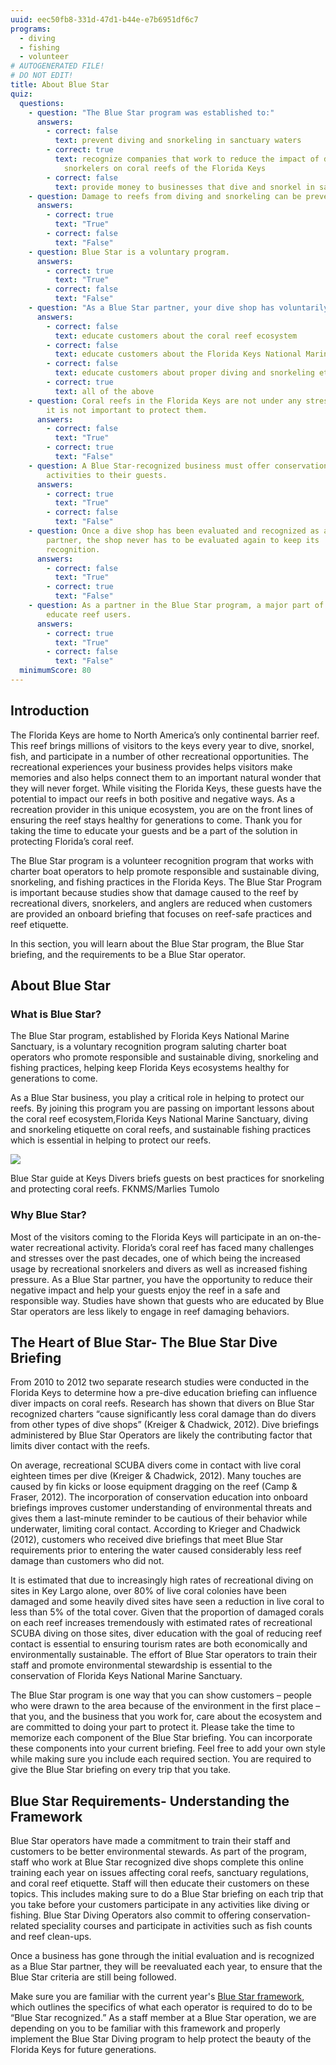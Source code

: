 ```yaml
---
uuid: eec50fb8-331d-47d1-b44e-e7b6951df6c7
programs:
  - diving
  - fishing
  - volunteer
# AUTOGENERATED FILE!
# DO NOT EDIT!
title: About Blue Star
quiz:
  questions:
    - question: "The Blue Star program was established to:"
      answers:
        - correct: false
          text: prevent diving and snorkeling in sanctuary waters
        - correct: true
          text: recognize companies that work to reduce the impact of divers and
            snorkelers on coral reefs of the Florida Keys
        - correct: false
          text: provide money to businesses that dive and snorkel in sanctuary waters
    - question: Damage to reefs from diving and snorkeling can be prevented.
      answers:
        - correct: true
          text: "True"
        - correct: false
          text: "False"
    - question: Blue Star is a voluntary program.
      answers:
        - correct: true
          text: "True"
        - correct: false
          text: "False"
    - question: "As a Blue Star partner, your dive shop has voluntarily agreed to:"
      answers:
        - correct: false
          text: educate customers about the coral reef ecosystem
        - correct: false
          text: educate customers about the Florida Keys National Marine Sanctuary
        - correct: false
          text: educate customers about proper diving and snorkeling etiquette
        - correct: true
          text: all of the above
    - question: Coral reefs in the Florida Keys are not under any stress and therefore
        it is not important to protect them.
      answers:
        - correct: false
          text: "True"
        - correct: true
          text: "False"
    - question: A Blue Star-recognized business must offer conservation-related
        activities to their guests.
      answers:
        - correct: true
          text: "True"
        - correct: false
          text: "False"
    - question: Once a dive shop has been evaluated and recognized as a Blue Star
        partner, the shop never has to be evaluated again to keep its
        recognition.
      answers:
        - correct: false
          text: "True"
        - correct: true
          text: "False"
    - question: As a partner in the Blue Star program, a major part of your role is to
        educate reef users.
      answers:
        - correct: true
          text: "True"
        - correct: false
          text: "False"
  minimumScore: 80
---
```

## Introduction

The Florida Keys are home to North America’s only continental barrier reef. This reef brings millions of visitors to the keys every year to dive, snorkel, fish, and participate in a number of other recreational opportunities. The recreational experiences your business provides helps visitors make memories and also helps connect them to an important natural wonder that they will never forget. While visiting the Florida Keys, these guests have the potential to impact our reefs in both positive and negative ways. As a recreation provider in this unique ecosystem, you are on the front lines of ensuring the reef stays healthy for generations to come. Thank you for taking the time to educate your guests and be a part of the solution in protecting Florida’s coral reef. 

The Blue Star program is a volunteer recognition program that works with charter boat operators to help promote responsible and sustainable diving, snorkeling, and fishing practices in the Florida Keys. The Blue Star Program is important because studies show that damage caused to the reef by recreational divers, snorkelers, and anglers are reduced when customers are provided an onboard briefing that focuses on reef-safe practices and reef etiquette.

In this section, you will learn about the Blue Star program, the Blue Star briefing, and the requirements to be a Blue Star operator.

## About Blue Star

### What is Blue Star?

The Blue Star program, established by Florida Keys National Marine Sanctuary, is a voluntary recognition program saluting charter boat operators who promote responsible and sustainable diving, snorkeling and fishing practices, helping keep Florida Keys ecosystems healthy for generations to come.

As a Blue Star business, you play a critical role in helping to protect our reefs. By joining this program you are passing on important lessons about the coral reef ecosystem,Florida Keys National Marine Sanctuary, diving and snorkeling etiquette on coral reefs, and sustainable fishing practices which is essential in helping to protect our reefs.

<div class="image-caption my-8 rounded-md"><div class="rounded-md overflow-hidden"><img src="https://res.cloudinary.com/duzmgsio4/image/upload/v1583011565/fknms-bluestar/dive-boat-mate-briefs-guests.jpg" /></div><p class="text-sm text-center">Blue Star guide at Keys Divers briefs guests on best practices for snorkeling and protecting coral reefs.&nbsp;<span class="font-semibold">FKNMS/Marlies Tumolo</span></p></div>

### Why Blue Star?

Most of the visitors coming to the Florida Keys will participate in an on-the-water recreational activity. Florida’s coral reef has faced many challenges and stresses over the past decades, one of which being the increased usage by recreational snorkelers and divers as well as increased fishing pressure. As a Blue Star partner, you have the opportunity to reduce their negative impact and help your guests enjoy the reef in a safe and responsible way. Studies have shown that guests who are educated by Blue Star operators are less likely to engage in reef damaging behaviors.

## The Heart of Blue Star- The Blue Star Dive Briefing

From 2010 to 2012 two separate research studies were conducted in the Florida Keys to determine how a pre-dive education briefing can influence diver impacts on coral reefs. Research has shown that divers on Blue Star recognized charters “cause significantly less coral damage than do divers from other types of dive shops” (Kreiger & Chadwick, 2012). Dive briefings administered by Blue Star Operators are likely the contributing factor that limits diver contact with the reefs. 

On average, recreational SCUBA divers come in contact with live coral eighteen times per dive (Kreiger & Chadwick, 2012). Many touches are caused by fin kicks or loose equipment dragging on the reef (Camp & Fraser, 2012). The incorporation of conservation education into onboard briefings improves customer understanding of environmental threats and gives them a last-minute reminder to be cautious of their behavior while underwater, limiting coral contact. According to Krieger and Chadwick (2012), customers who received dive briefings that meet Blue Star requirements prior to entering the water caused considerably less reef damage than customers who did not. 

It is estimated that due to increasingly high rates of recreational diving on sites in Key Largo alone, over 80% of live coral colonies have been damaged and some heavily dived sites have seen a reduction in live coral to less than 5% of the total cover. Given that the proportion of damaged corals on each reef increases tremendously with estimated rates of recreational SCUBA diving on those sites, diver education with the goal of reducing reef contact is essential to ensuring tourism rates are both economically and environmentally sustainable. The effort of Blue Star operators to train their staff and promote environmental stewardship is essential to the conservation of Florida Keys National Marine Sanctuary.

The Blue Star program is one way that you can show customers – people who were drawn to the area because of the environment in the first place – that you, and the business that you work for, care about the ecosystem and are committed to doing your part to protect it. Please take the time to memorize each component of the Blue Star briefing. You can incorporate these components into your current briefing. Feel free to add your own style while making sure you include each required section. You are required to give the Blue Star briefing on every trip that you take.

## Blue Star Requirements- Understanding the Framework

Blue Star operators have made a commitment to train their staff and customers to be better environmental stewards. As part of the program, staff who work at Blue Star recognized dive shops complete this online training each year on issues affecting coral reefs, sanctuary regulations, and coral reef etiquette. Staff will then educate their customers on these topics. This includes making sure to do a Blue Star briefing on each trip that you take before your customers participate in any activities like diving or fishing. Blue Star Diving Operators also commit to offering conservation-related speciality courses and participate in activities such as fish counts and reef clean-ups.

Once a business has gone through the initial evaluation and is recognized as a Blue Star partner, they will be reevaluated each year, to ensure that the Blue Star criteria are still being followed.

Make sure you are familiar with the current year's [Blue Star framework](https://sanctuaries.noaa.gov/bluestar/become.html), which outlines the specifics of what each operator is required to do to be “Blue Star recognized.” As a staff member at a Blue Star operation, we are depending on you to be familiar with this framework and properly implement the Blue Star Diving program to help protect the beauty of the Florida Keys for future generations.